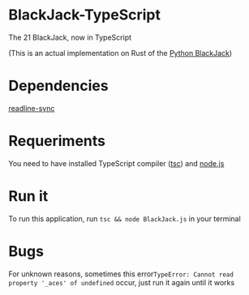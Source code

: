 # BlackJack-TypeScript
The 21 BlackJack, now in TypeScript


(This is an actual implementation on Rust of the <a href="https://github.com/Davichet-e/BlackJack.py">Python BlackJack</a>)
# Dependencies
<a href="https://www.npmjs.com/package/readline-sync">readline-sync</a>

# Requeriments
You need to have installed TypeScript compiler (<a href="https://www.typescriptlang.org/#download-links">tsc</a>) and <a href="https://nodejs.org/en/">node.js</a>

# Run it
To run this application, run `tsc && node BlackJack.js` in your terminal

# Bugs
For unknown reasons, sometimes this error`TypeError: Cannot read property '_aces' of undefined` occur, just run it again until it works
